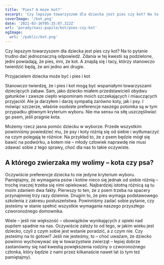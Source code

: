 ```yaml
---
title: 'Pies? A może kot?'
excerpt: 'Czy lepszym towarzyszem dla dziecka jest pies czy kot? Na to pytanie trudno dać jednoznaczną odpowiedź. Zdania w tej kwestii są podzielone, jedni powiadają, że pies, inni, że kot. A znajdą się i tacy, którzy stanowczo twierdzić będą, że ani jedno ani drugie.'
coverImage: '/kot.png'
date: '2021-03-16T05:35:07.322Z'
url: 'porady/nasi-pupile/kot/pies-czy-kot'
ogImage:
  url: '/public/kot.png'
---
```


Czy lepszym towarzyszem dla dziecka jest pies czy kot? Na to pytanie trudno dać jednoznaczną odpowiedź. Zdania w tej kwestii są podzielone, jedni powiadają, że pies, inni, że kot. A znajdą się i tacy, którzy stanowczo twierdzić będą, że ani jedno ani drugie.

Przyjacielem dziecka może być i pies i kot

Stanowczo twierdzę, że i pies i kot mogą być wspaniałymi towarzyszami dziecięcych zabaw. Sam, jako dziecko miałem przedstawicieli obydwu gatunków i zawsze ciepło wspominam moich szczekających i miauczących przyjaciół. Ale ja darzyłem i darzę sympatią zarówno koty, jak i psy. I mówiąc szczerze, właśnie osobiste preferencje naszego potomka są w tym przypadku głównym kryterium wyboru. Nie ma sensu na siłę uszczęśliwiać go psem, jeśli pragnie kota.

Możemy rzecz jasna pomóc dziecku w wyborze. Przede wszystkim powinniśmy powiedzieć mu, że psy i koty różnią się od siebie i wytłumaczyć na czym polegają te różnice. Na przykład to, że z psem będzie mógł się bawić na podwórku, a kotem nie – młody człowiek naprawdę nie musi zdawać sobie z tego sprawy, choć dla nas to takie oczywiste.

## A którego zwierzaka my wolimy – kota czy psa?

Oczywiście preferencje dziecka to nie jedyne kryterium wyboru. Pamiętajmy, że wymagania psów i kotów nieco się jednak od siebie różnią – trochę inaczej trzeba się nimi opiekować. Najbardziej istotną różnicą są tu moim zdaniem dwa fakty. Pierwszy to ten, że z psem trzeba na spacery przynajmniej trzy razy dziennie. Drugim to, że pies wymaga podstawowego szkolenia z zakresu posłuszeństwa. Powinniśmy zadać sobie pytanie, czy jesteśmy w stanie spełnić wszystkie wymagania naszego przyszłego czworonożnego domownika.

Wiele – jeśli nie większość – obowiązków wynikających z opieki nad pupilem spadnie na nas. Oczywiście zależy to od tego, w jakim wieku jest dziecko, czyli z czym sobie jest wstanie poradzić, a z czym nie. Czy jesteśmy na to gotowi? Jeśli nie jesteśmy, to – choć uważam, że dziecko powinno wychowywać się w towarzystwie zwierząt – lepiej dobrze zastanówmy się nad kwestią powiększenia rodziny o czworonożnego członka, który będzie z nami przez kilkanaście nawet lat (o tym też pamiętajmy).
